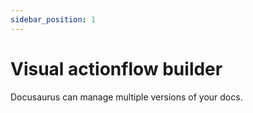 ```yaml
---
sidebar_position: 1
---
```


# Visual actionflow builder

Docusaurus can manage multiple versions of your docs.